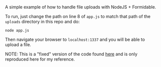 A simple example of how to handle file uploads with NodeJS + Formidable.

To run, just change the path on line 8 of ```app.js``` to match that path of the ```uploads``` directory in this repo and do:
```
node app.js
```
Then navigate your browser to ```localhost:1337``` and you will be able to upload a file. 


NOTE: This is a "fixed" version of the code found [here](https://www.w3schools.com/nodejs/nodejs_uploadfiles.asp) and is only reproduced here for my reference. 